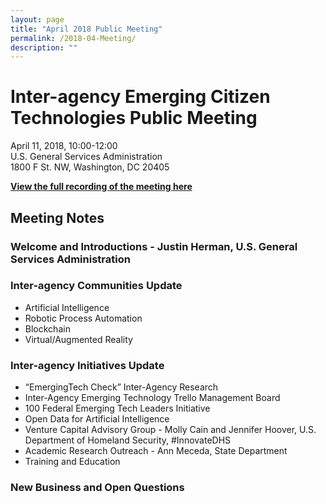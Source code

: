 ```yaml
---
layout: page
title: "April 2018 Public Meeting"
permalink: /2018-04-Meeting/
description: ""
---
```


# Inter-agency Emerging Citizen Technologies Public Meeting <br>
April 11, 2018, 10:00-12:00 <br>
U.S. General Services Administration <br>
1800 F St. NW, Washington, DC 20405 <br>

**[View the full recording of the meeting here](https://www.youtube.com/watch?v=V-pr47hrrEY)**

## Meeting Notes

### Welcome and Introductions - Justin Herman, U.S. General Services Administration

### Inter-agency Communities Update
* Artificial Intelligence
* Robotic Process Automation
* Blockchain
* Virtual/Augmented Reality

### Inter-agency Initiatives Update
* “EmergingTech Check” Inter-Agency Research
* Inter-Agency Emerging Technology Trello Management Board
* 100 Federal Emerging Tech Leaders Initiative
* Open Data for Artificial Intelligence
* Venture Capital Advisory Group - Molly Cain and Jennifer Hoover, U.S. Department of Homeland Security, #InnovateDHS
* Academic Research Outreach - Ann Meceda, State Department
* Training and Education

### New Business and Open Questions
